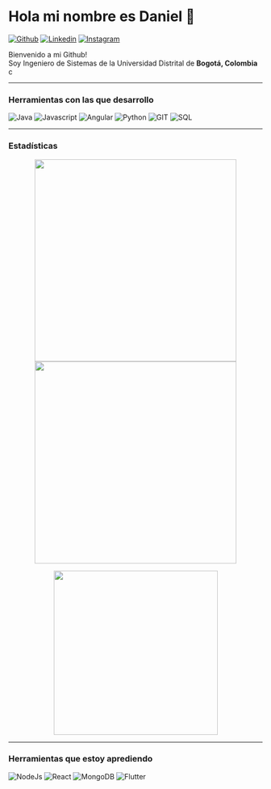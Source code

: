 # Hola mi nombre es Daniel 👋

<p>
  <a href="https://github.com/DanZaky" target="_blank"><img alt="Github" src="https://img.shields.io/badge/danzaky-black?style=flat&logo=Github&logoColor=white" /></a>
  <a href="https://www.linkedin.com/in/danielsaenz-96/" target="_blank"><img alt="Linkedin" src="https://img.shields.io/badge/danielsaenz--96-blue?style=flat&logo=Linkedin&logoColor=white" /></a>
  <a href="https://www.instagram.com/danzaky" target="_blank"><img alt="Instagram" src="https://img.shields.io/badge/danzaky-purple?style=flat&logo=Instagram&logoColor=white" /></a>
</p>

<p>
  Bienvenido a mi Github!<br> Soy Ingeniero de Sistemas de la Universidad Distrital de <b>Bogotá, Colombia</b> <img src="https://i.postimg.cc/ppM9jMJj/colombia.png" border="0" alt="colombia" width="16"/>
</p>

---

<h3>Herramientas con las que desarrollo</h3>
<p>
  <img alt="Java" src="https://img.shields.io/badge/Java--Spring-green?style=for-the-badge&logo=Spring&logoColor=white"/>
  <img alt="Javascript" src="https://img.shields.io/badge/Javascript-F0DB4F?style=for-the-badge&logo=Javascript&logoColor=black"/>
  <img alt="Angular" src="https://img.shields.io/badge/Angular-B52E31?style=for-the-badge&logo=Angular&logoColor=white"/>
  <img alt="Python" src="https://img.shields.io/badge/Python-306998?style=for-the-badge&logo=Python&logoColor=white"/>
  <img alt="GIT" src="https://img.shields.io/badge/GIT-f34f29?style=for-the-badge&logo=GIT&logoColor=white"/>
  <img alt="SQL" src="https://img.shields.io/badge/SQL-306998?style=for-the-badge&logo=amazondynamodb&logoColor=white"/>
</p>

---

<h3>Estadísticas</h3>
<p align="center">
  <img src="https://github-readme-stats.vercel.app/api?username=danzaky&show_icons=true&theme=bear" width="400">
  <img src="https://github-readme-streak-stats.herokuapp.com?user=danzaky&theme=dark&hide_border=true" width="400">
</p>

<p align="center">
  <img width=325 align="center" src="https://github-readme-stats.vercel.app/api/top-langs/?username=danzaky&hide=c%23,powershell,Mathematica,Ruby,Objective-C,Objective-C%2b%2b,Cuda&title_color=61dafb&text_color=ffffff&icon_color=61dafb&bg_color=20232a&langs_count=8&layout=compact&border_color=61dafb&hide_border=true"/>
</p>

---

<h3>Herramientas que estoy aprediendo</h3>
<p>
  <img alt="NodeJs" src="https://img.shields.io/badge/NodeJS-3C873A?style=for-the-badge&logo=node.js&logoColor=white"/>
  <img alt="React" src="https://img.shields.io/badge/React-61DBFB?style=for-the-badge&logo=React&logoColor=white"/>
  <img alt="MongoDB" src="https://img.shields.io/badge/MongoDB-4DB33D?style=for-the-badge&logo=Mongodb&logoColor=white"/>
  <img alt="Flutter" src="https://img.shields.io/badge/Flutter-61DBFB?style=for-the-badge&logo=Flutter&logoColor=white"/>
</p>

